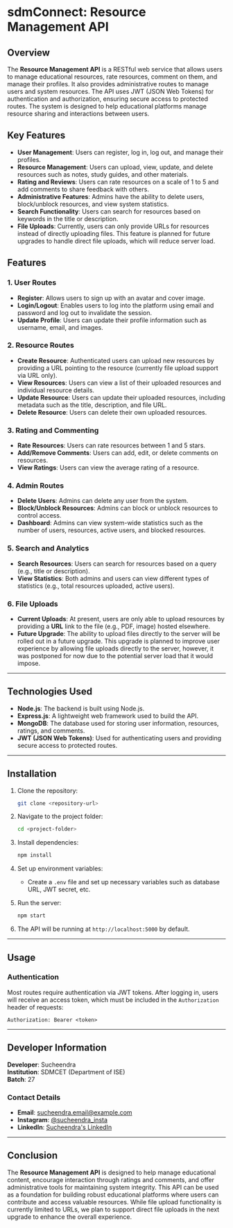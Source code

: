 

# sdmConnect: Resource Management API

## Overview

The **Resource Management API** is a RESTful web service that allows users to manage educational resources, rate resources, comment on them, and manage their profiles. It also provides administrative routes to manage users and system resources. The API uses JWT (JSON Web Tokens) for authentication and authorization, ensuring secure access to protected routes. The system is designed to help educational platforms manage resource sharing and interactions between users.

## Key Features

- **User Management**: Users can register, log in, log out, and manage their profiles.
- **Resource Management**: Users can upload, view, update, and delete resources such as notes, study guides, and other materials.
- **Rating and Reviews**: Users can rate resources on a scale of 1 to 5 and add comments to share feedback with others.
- **Administrative Features**: Admins have the ability to delete users, block/unblock resources, and view system statistics.
- **Search Functionality**: Users can search for resources based on keywords in the title or description.
- **File Uploads**: Currently, users can only provide URLs for resources instead of directly uploading files. This feature is planned for future upgrades to handle direct file uploads, which will reduce server load.

## Features

### 1. **User Routes**
   - **Register**: Allows users to sign up with an avatar and cover image.
   - **Login/Logout**: Enables users to log into the platform using email and password and log out to invalidate the session.
   - **Update Profile**: Users can update their profile information such as username, email, and images.

### 2. **Resource Routes**
   - **Create Resource**: Authenticated users can upload new resources by providing a URL pointing to the resource (currently file upload support via URL only). 
   - **View Resources**: Users can view a list of their uploaded resources and individual resource details.
   - **Update Resource**: Users can update their uploaded resources, including metadata such as the title, description, and file URL.
   - **Delete Resource**: Users can delete their own uploaded resources.

### 3. **Rating and Commenting**
   - **Rate Resources**: Users can rate resources between 1 and 5 stars.
   - **Add/Remove Comments**: Users can add, edit, or delete comments on resources.
   - **View Ratings**: Users can view the average rating of a resource.

### 4. **Admin Routes**
   - **Delete Users**: Admins can delete any user from the system.
   - **Block/Unblock Resources**: Admins can block or unblock resources to control access.
   - **Dashboard**: Admins can view system-wide statistics such as the number of users, resources, active users, and blocked resources.

### 5. **Search and Analytics**
   - **Search Resources**: Users can search for resources based on a query (e.g., title or description).
   - **View Statistics**: Both admins and users can view different types of statistics (e.g., total resources uploaded, active users).

### 6. **File Uploads**
   - **Current Uploads**: At present, users are only able to upload resources by providing a **URL** link to the file (e.g., PDF, image) hosted elsewhere.
   - **Future Upgrade**: The ability to upload files directly to the server will be rolled out in a future upgrade. This upgrade is planned to improve user experience by allowing file uploads directly to the server, however, it was postponed for now due to the potential server load that it would impose. 

---

## Technologies Used

- **Node.js**: The backend is built using Node.js.
- **Express.js**: A lightweight web framework used to build the API.
- **MongoDB**: The database used for storing user information, resources, ratings, and comments.
- **JWT (JSON Web Tokens)**: Used for authenticating users and providing secure access to protected routes.

---

## Installation

1. Clone the repository:
   ```bash
   git clone <repository-url>
   ```

2. Navigate to the project folder:
   ```bash
   cd <project-folder>
   ```

3. Install dependencies:
   ```bash
   npm install
   ```

4. Set up environment variables:
   - Create a `.env` file and set up necessary variables such as database URL, JWT secret, etc.

5. Run the server:
   ```bash
   npm start
   ```

6. The API will be running at `http://localhost:5000` by default.

---

## Usage

### Authentication

Most routes require authentication via JWT tokens. After logging in, users will receive an access token, which must be included in the `Authorization` header of requests:

```text
Authorization: Bearer <token>
```

---

## Developer Information

**Developer**: Sucheendra  
**Institution**: SDMCET (Department of ISE)  
**Batch**: 27

### Contact Details

- **Email**: [sucheendra.email@example.com](mailto:sucheendrabhat@gmail.com)
- **Instagram**: [@sucheendra_insta](https://www.instagram.com/sucheendrabhat)
- **LinkedIn**: [Sucheendra's LinkedIn](https://www.linkedin.com/in/sucheendra)

---

## Conclusion

The **Resource Management API** is designed to help manage educational content, encourage interaction through ratings and comments, and offer administrative tools for maintaining system integrity. This API can be used as a foundation for building robust educational platforms where users can contribute and access valuable resources. While file upload functionality is currently limited to URLs, we plan to support direct file uploads in the next upgrade to enhance the overall experience.
